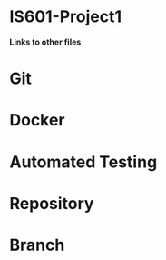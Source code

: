 # IS601-Project1

**Links to other files**

# Git 


# Docker


# Automated Testing 


# Repository


# Branch
